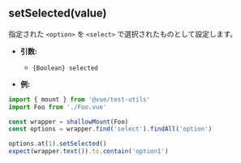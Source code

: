 ## setSelected(value)

指定された `<option>` を `<select>` で選択されたものとして設定します。

- **引数:**
  - `{Boolean} selected`

- **例:**

```js
import { mount } from '@vue/test-utils'
import Foo from './Foo.vue'

const wrapper = shallowMount(Foo)
const options = wrapper.find('select').findAll('option')

options.at(1).setSelected()
expect(wrapper.text()).to.contain('option1')
```
